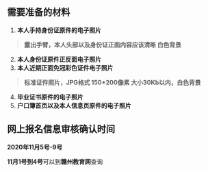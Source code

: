 ## 需要准备的材料
1. **本人手持身份证原件的电子照片**
> **露出手臂，本人头部以及身份证正面内容应该清晰 白色背景**
2. **本人身份证原件正反面电子照片**
3. **本人近期正面免冠彩色证件电子照片**
> **标准证件照片，JPG格式 150*200像素 大小30Kb以内，白色背景**

4. **毕业证书原件的电子照片**
5. **户口簿首页以及本人信息页原件的电子照片**

## 网上报名信息审核确认时间
**2020年11月5号-9号**

**11月1号到4号**可以到**赣州教育网**查询